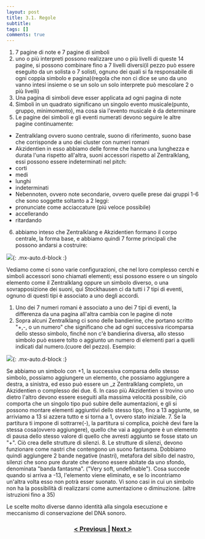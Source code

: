 ```yaml
---
layout: post
title: 3.1. Regole
subtitle:
tags: []
comments: true
---
```


1. 7 pagine di note e 7 pagine di simboli
2. uno o più interpreti possono realizzare uno o più livelli di queste 14 pagine, si possono
combinare fino a 7 livelli diversi(il pezzo può essere eseguito da un solista o 7 solisti,
ognuno dei quali si fa responsabile di ogni coppia simbolo e pagina)(regola che non ci dice
se uno da uno vanno intesi insieme o se un solo un solo interprete può mescolare 2 o più
livelli)
3. Una pagina di simboli deve esser applicata ad ogni pagina di note
4. Simboli in un quadrato significano un singolo evento musicale(punto, gruppo, minimomento),
ma cosa sia l'evento musicale è da determinare
5. Le pagine dei simboli e gli eventi numerati devono seguire le altre pagine continuamente:
- Zentralklang ovvero suono centrale, suono di riferimento, suono base che corrisponde a uno
dei cluster con numeri romani
- Akzidentien in esso abbiamo delle forme che hanno una lunghezza e durata l'una rispetto
all'altra, suoni accessori rispetto al Zentralklang, essi possono essere indeterminati nel pitch:
- corti
- medi
- lunghi
- indeterminati
- Nebennoten, ovvero note secondarie, ovvero quelle prese dai gruppi 1-6 che sono soggette
soltanto a 2 leggi:
- pronunciate come acciaccature (piú veloce possibile)
- accellerando
- ritardando
6. abbiamo inteso che Zentralklang e Akzidentien formano il corpo centrale, la forma base, e
abbiamo quindi 7 forme principali che possono andarsi a costruire:

![](https://velitch.github.io/velitch/assets/img/learn/analisi_composizioni_stockhausen/3.png){: .mx-auto.d-block :}

Vediamo come ci sono varie configurazioni, che nel loro complesso cerchi e simboli accessori sono
chiamati elementi; essi possono essere o un singolo elemento come il Zentralklang oppure un
simbolo diverso, o una sovrapposizione dei suoni, qui Stockhausen ci da tutti i 7 tipi di eventi,
ognuno di questi tipi è associato a uno degli accordi.
1. Uno dei 7 numeri romani è associato a uno dei 7 tipi di eventi, la differenza da una pagina
all'altra cambia con le pagine di note
2. Sopra alcuni Zentralklang ci sono delle bandierine, che portano scritto "+,-, o un numero"
che significano che ad ogni successiva ricomparsa dello stesso simbolo, finché non c'è
bandierina diversa, allo stesso simbolo può essere tolto o aggiunto un numero di elementi
pari a quelli indicati dal numero.(cuore del pezzo). Esempio:

![](https://velitch.github.io/velitch/assets/img/learn/analisi_composizioni_stockhausen/4.png){: .mx-auto.d-block :}

Se abbiamo un simbolo con +1, la successiva comparsa dello stesso simbolo, possiamo aggiungere
un elemento, che possiamo aggiungere a destra, a sinistra, ed esso può essere un _z Zentralklang
completo, un Akzidentien o complesso dei due.
6. In caso più Akzidentien si trovino uno dietro l'altro devono essere eseguiti alla massima
velocità possibile, ciò comporta che un singolo tipo puó subire delle aumentazioni, e gli si
possono montare elementi aggiuntivi dello stesso tipo, fino a 13 aggiunte, se arriviamo a 13
si azzera tutto e si torna a 1, ovvero stato iniziale.
7. Se la partitura ti impone di sottrarre(-), la partitura si complica, poichè devi fare la stessa
cosa(ovvero aggiungere), quello che vai a aggiungere è un elemento di pausa dello stesso
valore di quello che avresti aggiunto se fosse stato un "+". Ciò crea delle strutture di silenzi.
8. Le strutture di silenzi, devono funzionare come nastri che contengono un suono fantasma.
Dobbiamo quindi aggiungere 2 bande negative (nastri), metafora del sibilo del nastro, silenzi
che sono pure durate che devono essere abitate da uno sfondo, denominata "banda
fantasma". ("Very soft, undefinable"). Cosa succede quando si arriva a -13, l'elemento viene
eliminato, e se lo incontriamo un'altra volta esso non potrà esser suonato. Vi sono casi in cui
un simbolo non ha la possibilità di realizzarsi come aumentazione o diminuzione.
(altre istruzioni fino a 35)

Le scelte molto diverse danno identità alla singola esecuzione e meccanismo di conservazione del
DNA sonoro.

<h3 style="text-align:center">
<a href="https://velitch.github.io/velitch/2021-11-02-03_00_plus_minus/">< Previous </a>
|
<a href="https://velitch.github.io/velitch/2021-11-02-03_02_00_partitura/">Next ></a>
</h3>
